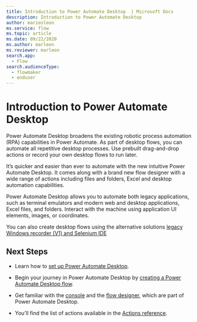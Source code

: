 ```yaml
---
title: Introduction to Power Automate Desktop  | Microsoft Docs
description: Introduction to Power Automate Desktop
author: mariosleon
ms.service: flow
ms.topic: article
ms.date: 09/22/2020
ms.author: marleon
ms.reviewer: marleon
search.app: 
  - Flow
search.audienceType: 
  - flowmaker
  - enduser
---
```


# Introduction to Power Automate Desktop 

Power Automate Desktop broadens the existing robotic process automation (RPA) capabilities in Power Automate. As part of desktop flows, you can automate all repetitive desktop processes. Use prebuilt drag-and-drop actions or record your own desktop flows to run later.

It’s quicker and easier than ever to automate with the new intuitive Power Automate Desktop. It comes along with a brand new flow designer with a wide range of actions including files and folders, Excel and desktop automation capabilities.

Power Automate Desktop allows you to automate both legacy applications, such as terminal emulators and modern web and desktop applications, Excel files, and folders. Interact with the machine using application UI elements, images, or coordinates. 

You can also create desktop flows using the alternative solutions [legacy Windows recorder (V1) and Selenium IDE](overview.md)

## Next Steps

- Learn how to [set up Power Automate Desktop](setup.md).

- Begin your journey in Power Automate Desktop by [creating a Power Automate Desktop flow](create-flow.md). 

- Get familiar with the [console](console.md) and the [flow designer](flow-designer.md), which are part of Power Automate Desktop. 

- You'll find the list of actions available in the [Actions reference](actions-reference.md).

